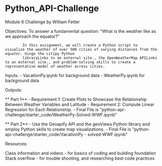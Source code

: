 # Python_API-Challenge
Module 6 Challenge by William Fetter

Objectives: To answer a fundamental question: "What is the weather like as we approach the equator?"

            In this assignment, we will create a Python script to visualize the weather of over 500 cities of varying distances from the equator. Uinge the citipy Python   
            libraryLinks to an external site., the OpenWeatherMap APILinks to an external site., and problem-solving skills to create a representative model of weather across cities.

Inputs: 
     - VacationPy.ipynb for background data
     - WeatherPy.ipynb for background data

Outputs:

  **  Part 1**
    - Requirement 1: Create Plots to Showcase the Relationship Between Weather Variables and Latitude
    - Requirement 2: Compute Linear Regression for Each Relationship. 
    - Final File is "python-api-challenge/starter_code/WeatherPy-Solved-WWF.ipynb"

  **  Part 2**
    - Use the Geoapify API and the geoViews Python library and employ Python skills to create map visualizations.
    - Final File is "python-api-challenge/starter_code/VacationPy - solved-WWF.ipynb"

Resources:

Class information and videos - for basics of coding and building foundation
Stack overflow - for trouble shooting, and researching best code practices
